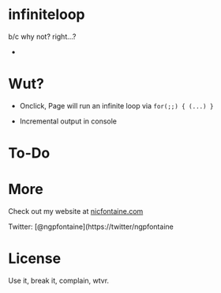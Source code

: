 # infiniteloop
b/c why not? right...?
    
-     
    
# Wut?
    
- Onclick, Page will run an infinite loop via ``` for(;;) { (...) } ```
    
- Incremental output in console
    
    
# To-Do
    
# More

Check out my website at [nicfontaine.com](https://nicfontaine.com)    
    
Twitter: [@ngpfontaine](https://twitter/ngpfontaine    
    
# License    
    
Use it, break it, complain, wtvr.
    
